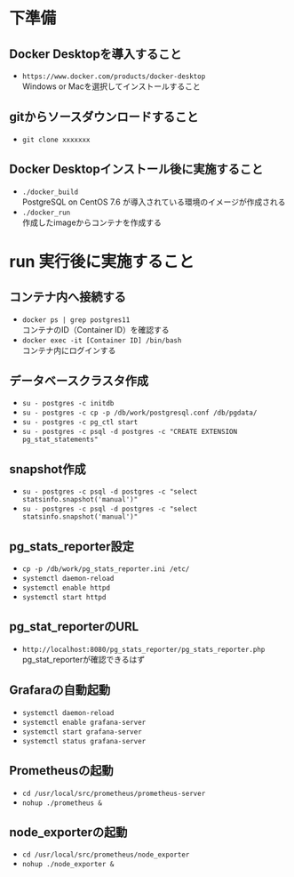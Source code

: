# 下準備
## Docker Desktopを導入すること
* `https://www.docker.com/products/docker-desktop`  
Windows or Macを選択してインストールすること

## gitからソースダウンロードすること
* `git clone xxxxxxx`  

## Docker Desktopインストール後に実施すること
* `./docker_build`  
PostgreSQL on CentOS 7.6 が導入されている環境のイメージが作成される  
* `./docker_run`  
作成したimageからコンテナを作成する  

# run 実行後に実施すること
## コンテナ内へ接続する
* `docker ps | grep postgres11`  
コンテナのID（Container ID）を確認する  
* `docker exec -it [Container ID] /bin/bash`  
コンテナ内にログインする  

## データベースクラスタ作成
* `su - postgres -c initdb`  
* `su - postgres -c cp -p /db/work/postgresql.conf /db/pgdata/`  
* `su - postgres -c pg_ctl start`  
* `su - postgres -c psql -d postgres -c "CREATE EXTENSION pg_stat_statements"`  
 
## snapshot作成

* `su - postgres -c psql -d postgres -c "select statsinfo.snapshot('manual')"`  
* `su - postgres -c psql -d postgres -c "select statsinfo.snapshot('manual')"`  

## pg_stats_reporter設定

* `cp -p /db/work/pg_stats_reporter.ini /etc/`  
* `systemctl daemon-reload`  
* `systemctl enable httpd`  
* `systemctl start httpd`  

## pg_stat_reporterのURL

* `http://localhost:8080/pg_stats_reporter/pg_stats_reporter.php`  
pg_stat_reporterが確認できるはず

## Grafaraの自動起動
* `systemctl daemon-reload`  
* `systemctl enable grafana-server`  
* `systemctl start grafana-server`  
* `systemctl status grafana-server`  

## Prometheusの起動
* `cd /usr/local/src/prometheus/prometheus-server`  
* `nohup ./prometheus &`  

## node_exporterの起動
* `cd /usr/local/src/prometheus/node_exporter`  
* `nohup ./node_exporter &`  


